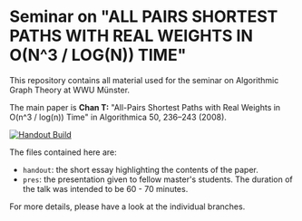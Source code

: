 # Seminar on "ALL PAIRS SHORTEST PATHS WITH REAL WEIGHTS IN O(N^3 / LOG(N)) TIME"

This repository contains all material used for the seminar on Algorithmic Graph Theory at WWU Münster.

The main paper is **Chan T:** "All-Pairs Shortest Paths with Real Weights in O(n^3 / log(n)) Time" in Algorithmica 50, 236–243 (2008).

[![Handout Build](https://github.com/peoe/sem-apsp-subcubic/actions/workflows/latex.yaml/badge.svg?branch=handout&event=push)](https://github.com/peoe/sem-apsp-subcubic/actions/workflows/latex.yaml)

The files contained here are:
* `handout`: the short essay highlighting the contents of the paper.
* `pres`: the presentation given to fellow master's students. The duration of the talk was intended to be 60 - 70 minutes.

For more details, please have a look at the individual branches.
